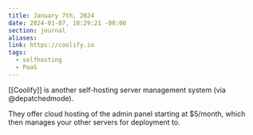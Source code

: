 ```yaml
---
title: January 7th, 2024
date: 2024-01-07, 10:29:21 -08:00
section: journal
aliases: 
link: https://coolify.io
tags:
  - selfhosting
  - PaaS
---
```

[[Coolify]] is another self-hosting server management system (via @depatchedmode).

They offer cloud hosting of the admin panel starting at $5/month, which then manages your other servers for deployment to.